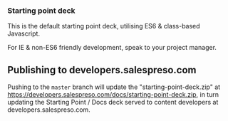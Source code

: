 ### Starting point deck

This is the default starting point deck, utilising ES6 & class-based Javascript. 

For IE & non-ES6 friendly development, speak to your project manager.

## Publishing to developers.salespreso.com

Pushing to the `master` branch will update the "starting-point-deck.zip" at https://developers.salespreso.com/docs/starting-point-deck.zip, in turn updating the Starting Point / Docs deck served to content developers at developers.salespreso.com.